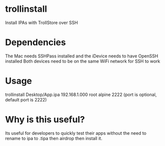 # trollinstall
Install IPAs with TrollStore over SSH

# Dependencies
The Mac needs SSHPass installed and the iDevice needs to have OpenSSH installed
Both devices need to be on the same WiFi network for SSH to work

# Usage
trollinstall Desktop/App.ipa 192.168.1.000 root alpine 2222 (port is optional, default port is 2222)

# Why is this useful?
Its useful for developers to quickly test their apps without the need to rename to ipa to .tipa then airdrop then install it.
